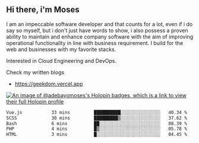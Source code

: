 ## Hi there, i'm Moses

I am an impeccable software developer and that counts for a lot, even if i do say so myself, but i don't just have words to show, i also possess a proven ability to maintain and enhance company software with the aim of improving operational functionality in line with business requirement. I build for the web and businesses with my favorite stacks.

Interested in Cloud Engineering and DevOps.

Check my written blogs
- https://geekdom.vercel.app

[![An image of @adebayomoses's Holopin badges, which is a link to view their full Holopin profile](https://holopin.me/adebayomoses)](https://holopin.io/@adebayomoses)

<!--START_SECTION:waka-->

```txt
Vue.js           33 mins         ██████████░░░░░░░░░░░░░░░   40.34 %
SCSS             30 mins         █████████▒░░░░░░░░░░░░░░░   37.62 %
Bash             6 mins          ██░░░░░░░░░░░░░░░░░░░░░░░   08.39 %
PHP              4 mins          █▒░░░░░░░░░░░░░░░░░░░░░░░   05.78 %
HTML             3 mins          █░░░░░░░░░░░░░░░░░░░░░░░░   04.45 %
```

<!--END_SECTION:waka-->
